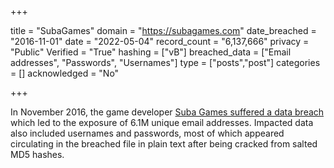 +++

title = "SubaGames"
domain = "https://subagames.com"
date_breached = "2016-11-01"
date = "2022-05-04"
record_count = "6,137,666"
privacy = "Public"
Verified = "True"
hashing = ["vB"]
breached_data = ["Email addresses", "Passwords", "Usernames"]
type = ["posts","post"]
categories = []
acknowledged = "No"


+++


In November 2016, the game developer <a href="https://www.hackread.com/vbulletin-forums-hacked-accounts-sold-on-dark-web/" target="_blank" rel="noopener">Suba Games suffered a data breach</a> which led to the exposure of 6.1M unique email addresses. Impacted data also included usernames and passwords, most of which appeared circulating in the breached file in plain text after being cracked from salted MD5 hashes.

